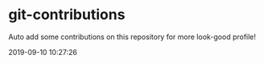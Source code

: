 # git-contributions

Auto add some contributions on this repository for more look-good profile!

2019-09-10 10:27:26
